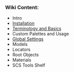 ### Wiki Content:
* Intro
 * [Installation](https://github.com/SCSSoftware/BlenderTools/wiki/Installation)
 * [Terminology and Basics](https://github.com/SCSSoftware/BlenderTools/wiki/Terminology-and-Basics)
*  Custom Palettes and Usage
 * [Global Settings](https://github.com/SCSSoftware/BlenderTools/wiki/Global-Settings)
 * Models
 * Locators
 * Root Objects
 * Materials
 * SCS Tools Shelf